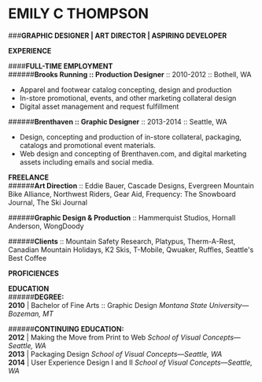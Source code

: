 # **EMILY C THOMPSON**  
###**GRAPHIC DESIGNER | ART DIRECTOR | ASPIRING DEVELOPER**

**EXPERIENCE**

####**FULL-TIME EMPLOYMENT**  
######**Brooks Running :: Production Designer** :: 2010-2012 :: Bothell, WA
* Apparel and footwear catalog concepting, design and production  
* In-store promotional, events, and other marketing collateral design  
* Digital asset management and request fulfillment   

######**Brenthaven :: Graphic Designer** :: 2013-2014 :: Seattle, WA
* Design, concepting and production of in-store collateral, packaging, catalogs and promotional event materials. 
* Web design and concepting of Brenthaven.com, and digital marketing assets including emails and social media.


**FREELANCE**  
######**Art Direction** :: Eddie Bauer, Cascade Designs, Evergreen Mountain Bike Alliance, Northwest Riders, Gear Aid, Frequency: The Snowboard Journal, The Ski Journal  

######**Graphic Design & Production** :: Hammerquist Studios, Hornall Anderson, WongDoody  

######**Clients** :: Mountain Safety Research, Platypus, Therm-A-Rest, Canadian Mountain Holidays, K2 Skis, T-Mobile, Qwuaker, Ruffles, Seattle's Best Coffee

**PROFICIENCES**


**EDUCATION**  
######**DEGREE:**  
**2010** | Bachelor of Fine Arts :: Graphic Design
_Montana State University—Bozeman, MT_

######**CONTINUING EDUCATION:**  
**2012** | Making the Move from Print to Web
_School of Visual Concepts—Seattle, WA_  
**2013** | Packaging Design
_School of Visual Concepts—Seattle, WA_  
**2014** | User Experience Design I and II
_School of Visual Concepts—Seattle, WA_


